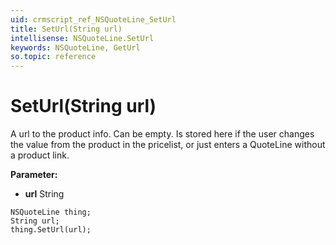```yaml
---
uid: crmscript_ref_NSQuoteLine_SetUrl
title: SetUrl(String url)
intellisense: NSQuoteLine.SetUrl
keywords: NSQuoteLine, GetUrl
so.topic: reference
---
```


# SetUrl(String url)

A url to the product info. Can be empty. Is stored here if the user changes the value from the product in the pricelist, or just enters a QuoteLine without a product link.

**Parameter:** 
* **url** String

```crmscript
NSQuoteLine thing;
String url;
thing.SetUrl(url);
```

